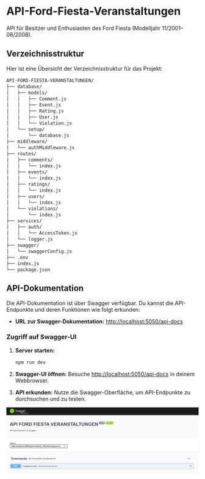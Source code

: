 # API-Ford-Fiesta-Veranstaltungen

API für Besitzer und Enthusiasten des Ford Fiesta (Modelljahr 11/2001–08/2008).

## Verzeichnisstruktur

Hier ist eine Übersicht der Verzeichnisstruktur für das Projekt:

```
API-FORD-FIESTA-VERANSTALTUNGEN/
├── database/
│   ├── models/
│   │   ├── Comment.js
│   │   ├── Event.js
│   │   ├── Rating.js
│   │   ├── User.js
│   │   └── Violation.js
│   └── setup/
│       └── database.js
├── middleware/
│   └── authMiddleware.js
├── routes/
│   ├── comments/
│   │   └── index.js
│   ├── events/
│   │   └── index.js
│   ├── ratings/
│   │   └── index.js
│   ├── users/
│   │   └── index.js
│   └── violations/
│       └── index.js
├── services/
│   ├── auth/
│   │   └── AccessToken.js
│   └── logger.js
├── swagger/
│   └── swaggerConfig.js
├── .env
├── index.js
└── package.json
```

## API-Dokumentation

Die API-Dokumentation ist über Swagger verfügbar. Du kannst die API-Endpunkte und deren Funktionen wie folgt erkunden:

- **URL zur Swagger-Dokumentation:** [http://localhost:5050/api-docs](http://localhost:5050/api-docs)

### Zugriff auf Swagger-UI

1. **Server starten:** 
   ```bash
   npm run dev
   ```

2. **Swagger-UI öffnen:** 
   Besuche [http://localhost:5050/api-docs](http://localhost:5050/api-docs) in deinem Webbrowser.

3. **API erkunden:** 
   Nutze die Swagger-Oberfläche, um API-Endpunkte zu durchsuchen und zu testen.

![Swagger-UI](image-1.png)
